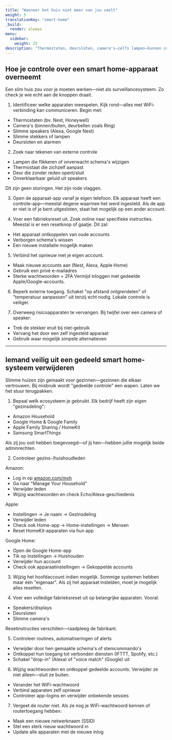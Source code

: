 ```yaml
---
title: "Wanneer het huis niet meer van jou voelt"
weight: 5
translationKey: "smart-home"
_build:
  render: always
menu:
  sidebar:
    weight: 25
description: "Thermostaten, deursloten, camera's—zelfs lampen—kunnen controle-instrumenten worden. Deze sectie laat zien hoe je smart home-apparaten terugwint, andere gebruikers verwijdert en je ruimte reset zonder op te vallen."
---
```


## Hoe je controle over een smart home-apparaat overneemt

Een slim huis zou *voor* je moeten werken—niet als surveillancesysteem. Zo check je wie echt aan de knoppen draait.

1. Identificeer welke apparaten meespelen. Kijk rond—alles met WiFi-verbinding kan communiceren. Begin met:

* Thermostaten (bv. Nest, Honeywell)
* Camera's (binnen/buiten, deurbellen zoals Ring)
* Slimme speakers (Alexa, Google Nest)
* Slimme stekkers of lampen
* Deursloten en alarmen

2. Zoek naar tekenen van externe controle

* Lampen die flikkeren of onverwacht schema's wijzigen
* Thermostaat die zichzelf aanpast
* Deur die zonder reden opent/sluit
* Onverklaarbaar geluid uit speakers

Dit zijn geen storingen. Het zijn rode vlaggen.

3. Open de apparaat-app vanaf je eigen telefoon. Elk apparaat heeft een controle-app—meestal degene waarmee het werd ingesteld. Als de app er niet is of je bent uitgesloten, staat het mogelijk op een ander account.

4. Voer een fabrieksreset uit. Zoek online naar specifieke instructies. Meestal is er een resetknop of gaatje. Dit zal:

* Het apparaat ontkoppelen van oude accounts
* Verborgen schema's wissen
* Een nieuwe installatie mogelijk maken

5. Verbind het opnieuw met je eigen account.

* Maak nieuwe accounts aan (Nest, Alexa, Apple Home)
* Gebruik een privé e-mailadres
* Sterke wachtwoorden + 2FA
  Vermijd inloggen met gedeelde Apple/Google-accounts.

6. Beperk externe toegang. Schakel "op afstand ontgrendelen" of "temperatuur aanpassen" uit tenzij echt nodig. Lokale controle is veiliger.

7. Overweeg risicoapparaten te vervangen. Bij twijfel over een camera of speaker:

* Trek de stekker eruit bij niet-gebruik
* Vervang het door een zelf ingesteld apparaat
* Gebruik waar mogelijk simpele alternatieven

---

## Iemand veilig uit een gedeeld smart home-systeem verwijderen

Slimme huizen zijn gemaakt voor gezinnen—gezinnen die elkaar vertrouwen. Bij misbruik wordt "gedeelde controle" een wapen. Laten we het stuur terugpakken.

1. Bepaal welk ecosysteem je gebruikt. Elk bedrijf heeft zijn eigen "gezinsdeling":

* Amazon Household
* Google Home & Google Family
* Apple Family Sharing / HomeKit
* Samsung SmartThings

Als zij jou ooit hebben toegevoegd—of jij hen—hebben jullie mogelijk beide adminrechten.

2. Controleer gezins-/huishoudleden

Amazon:

* Log in op [amazon.com/myh](https://amazon.com/myh)
* Ga naar "Manage Your Household"
* Verwijder leden
* Wijzig wachtwoorden en check Echo/Alexa-geschiedenis

Apple:

* Instellingen → Je naam → Gezinsdeling
* Verwijder leden
* Check ook Home-app → Home-instellingen → Mensen
* Reset HomeKit-apparaten via hun app

Google Home:

* Open de Google Home-app
* Tik op Instellingen → Huishouden
* Verwijder hun account
* Check ook apparaatinstellingen → Gekoppelde accounts

3. Wijzig het hoofdaccount indien mogelijk. Sommige systemen hebben maar één "eigenaar". Als zij het apparaat instelden, moet je mogelijk alles resetten.

4. Voer een volledige fabrieksreset uit op belangrijke apparaten. Vooral:

* Speakers/displays
* Deursloten
* Slimme camera's

Resetinstructies verschillen—raadpleeg de fabrikant.

5. Controleer routines, automatiseringen of alerts

* Verwijder door hen gemaakte schema's of stemcommando's
* Ontkoppel hun toegang tot verbonden diensten (IFTTT, Spotify, etc.)
* Schakel "drop-in" (Alexa) of "voice match" (Google) uit

6. Wijzig wachtwoorden en ontkoppel gedeelde accounts. Verwijder ze niet alleen—sluit ze buiten.

* Verander het WiFi-wachtwoord
* Verbind apparaten zelf opnieuw
* Controleer app-logins en verwijder onbekende sessies

7. Vergeet de router niet. Als ze nog je WiFi-wachtwoord kennen of routertoegang hebben:

* Maak een nieuwe netwerknaam (SSID)
* Stel een sterk nieuw wachtwoord in
* Update alle apparaten met de nieuwe inlog
